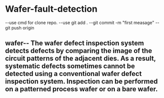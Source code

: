 # Wafer-fault-detection
--use cmd for clone repo.
--use git add .
--git commit -m "first measage"
--git push origin <your branch>

  
  ## wafer-- The wafer defect inspection system detects defects by comparing the image of the circuit patterns of the adjacent dies. As a result, systematic defects sometimes cannot be detected using a conventional wafer defect inspection system. Inspection can be performed on a patterned process wafer or on a bare wafer.
